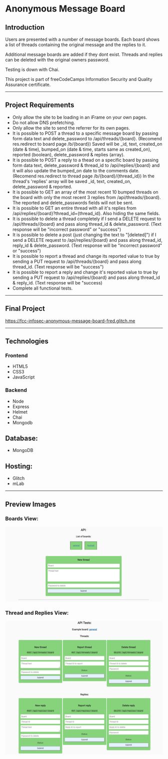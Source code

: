 # Anonymous Message Board

## Introduction
Users are presented with a number of message boards. Each board shows a list of threads containing the original message and the replies to it.  

Additional message boards are added if they dont exist. Threads and replies can be deleted with the original owners password.  

Testing is down with Chai.

This project is part of freeCodeCamps Information Security and Quality Assurance certificate.

***
## Project Requirements
* Only allow the site to be loading in an iFrame on your own pages.
* Do not allow DNS prefetching.
* Only allow the site to send the referrer for its own pages.
* It is possible to POST a thread to a specific message board by passing form data text and delete_password to /api/threads/{board}. (Recomend res.redirect to board page /b/{board}) Saved will be \_id, text, created_on (date & time), bumped_on (date & time, starts same as created_on), reported (boolean), delete_password & replies (array).
* It is possible to POST a reply to a thead on a specific board by passing form data text, delete_password & thread_id to /api/replies/{board} and it will also update the bumped_on date to the comments date. (Recomend res.redirect to thread page /b/{board}/{thread_id}) In the thread's 'replies' array will be saved \_id, text, created_on, delete_password & reported.
* It is possible to GET an array of the most recent 10 bumped threads on the board with only the most recent 3 replies from /api/threads/{board}. The reported and delete_passwords fields will not be sent.
* It is possible to GET an entire thread with all it's replies from /api/replies/{board}?thread_id={thread_id}. Also hiding the same fields.
* It is possible to delete a thread completely if I send a DELETE request to /api/threads/{board} and pass along thread_id & delete_password. (Text response will be "incorrect password" or "success")
* It is possible to delete a post (just changing the text to "\[deleted]") if I send a DELETE request to /api/replies/{board} and pass along thread_id, reply_id & delete_password. (Text response will be "incorrect password" or "success")
* It is possible to report a thread and change its reported value to true by sending a PUT request to /api/threads/{board} and pass along thread_id. (Text response will be "success")
* It is possible to report a reply and change it's reported value to true by sending a PUT request to /api/replies/{board} and pass along thread_id & reply_id. (Text response will be "success)
* Complete all functional tests.

***

## Final Project
https://fcc-infosec-anonymous-message-board-fred.glitch.me

***

## Technologies
### Frontend
* HTML5
* CSS3
* JavaScript

### Backend
* Node
* Express
* Helmet
* Chai
* Mongodb

## Database:
* MongoDB

## Hosting:
* Glitch
* mLab

***

## Preview Images
### Boards View:
![Boards](readme_images/anonymous-message-board-1.png)

### Thread and Replies View:
![Thread and Replies](readme_images/anonymous-message-board-2.png)  

